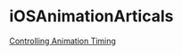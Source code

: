 # iOSAnimationArticals

[Controlling Animation Timing](http://ronnqvi.st/controlling-animation-timing)
